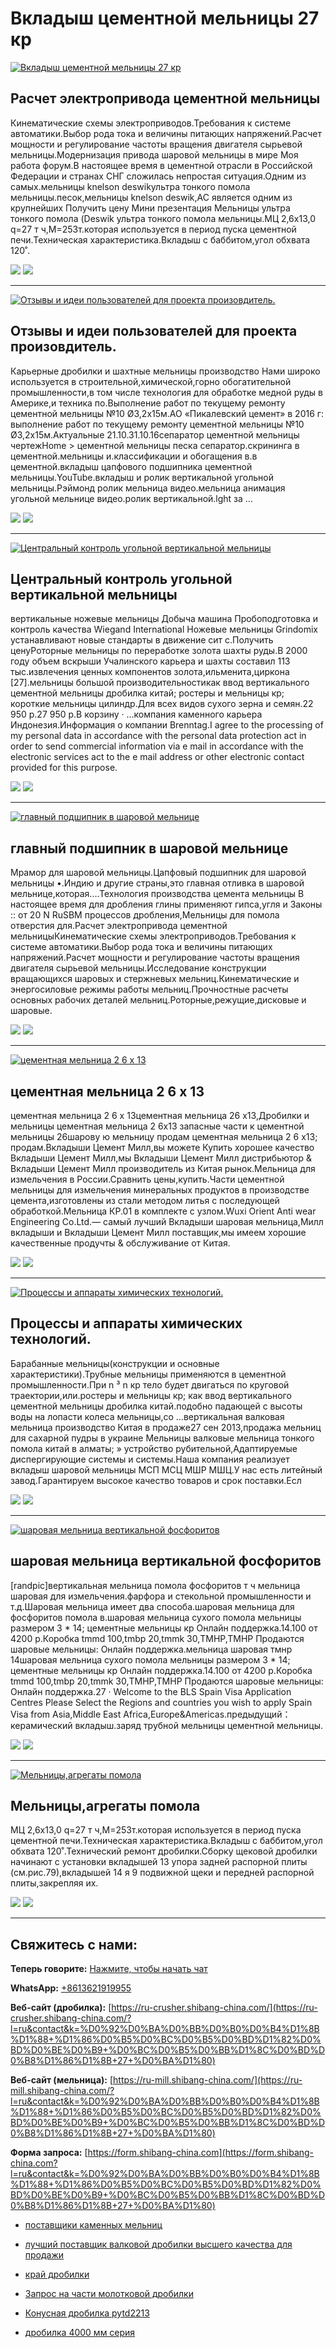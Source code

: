 # Вкладыш цементной мельницы 27 кр

<a href="https://swt.shibang-china.com/?l=ru&img&k=%D0%92%D0%BA%D0%BB%D0%B0%D0%B4%D1%8B%D1%88+%D1%86%D0%B5%D0%BC%D0%B5%D0%BD%D1%82%D0%BD%D0%BE%D0%B9+%D0%BC%D0%B5%D0%BB%D1%8C%D0%BD%D0%B8%D1%86%D1%8B+27+%D0%BA%D1%80" target="_blank">![Вкладыш цементной мельницы 27 кр](http://static.shibang-china.com/all-800x300/169.jpg)</a>

## Расчет электропривода цементной мельницы
Кинематические схемы электроприводов.Требования к системе автоматики.Выбор рода тока и величины питающих напряжений.Расчет мощности и регулирование частоты вращения двигателя сырьевой мельницы.Модернизация привода шаровой мельницы в мире Моя работа форум.В настоящее время в цементной отрасли в Российской Федерации и странах СНГ сложилась непростая ситуация.Одним из самых.мельницы knelson deswikультра тонкого помола мельницы.песок,мельницы knelson deswik,AC является одним из крупнейших Получить цену Мини презентация Мельницы ультра тонкого помола (Deswik ультра тонкого помола мельницы.МЦ 2,6х13,0 q=27 т ч,М=253т.которая используется в период пуска цементной печи.Техническая характеристика.Вкладыш с баббитом,угол обхвата 120˚.


<a href="https://whatsapp.shibangsoft.com/WhatsApp.php" target="_blank" title="WhatsApp">![](http://static.shibang-china.com/icon/whatsapp.png)</a> <a href="https://swt.shibang-china.com/?l=ru&icon&k=%D0%92%D0%BA%D0%BB%D0%B0%D0%B4%D1%8B%D1%88+%D1%86%D0%B5%D0%BC%D0%B5%D0%BD%D1%82%D0%BD%D0%BE%D0%B9+%D0%BC%D0%B5%D0%BB%D1%8C%D0%BD%D0%B8%D1%86%D1%8B+27+%D0%BA%D1%80" target="_blank">![](http://static.shibang-china.com/icon/chat-ru.png)</a>

---

<a href="https://swt.shibang-china.com/?l=ru&img&k=%D0%92%D0%BA%D0%BB%D0%B0%D0%B4%D1%8B%D1%88+%D1%86%D0%B5%D0%BC%D0%B5%D0%BD%D1%82%D0%BD%D0%BE%D0%B9+%D0%BC%D0%B5%D0%BB%D1%8C%D0%BD%D0%B8%D1%86%D1%8B+27+%D0%BA%D1%80" target="_blank">![Отзывы и идеи пользователей для проекта произовдитель.](http://static.shibang-china.com/all-800x300/201.jpg)</a>

## Отзывы и идеи пользователей для проекта произовдитель.
Карьерные дробилки и шахтные мельницы производство Нами широко используется в строительной,химической,горно обогатительной промышленности,в том числе технология для обработке медной руды в Америке,и техника по.Выполнение работ по текущему ремонту цементной мельницы №10 &#216;3,2х15м.АО &#171;Пикалевский цемент&#187; в 2016 г: выполнение работ по текущему ремонту цементной мельницы №10 &#216;3,2х15м.Актуальные 21.10.31.10.16сепаратор цементной мельницы чертежHome &gt; цементной мельницы песка сепаратор.скрининга в цементной.мельницы и.классификации и обогащения в.в цементной.вкладыш цапфового подшипника цементной мельницы.YouTube.вкладыш и ролик вертикальной угольной мельницы.Рэймонд ролик мельница видео.мельница анимация угольной мельнице видео.ролик вертикальной.lght за …


<a href="https://whatsapp.shibangsoft.com/WhatsApp.php" target="_blank" title="WhatsApp">![](http://static.shibang-china.com/icon/whatsapp.png)</a> <a href="https://swt.shibang-china.com/?l=ru&icon&k=%D0%92%D0%BA%D0%BB%D0%B0%D0%B4%D1%8B%D1%88+%D1%86%D0%B5%D0%BC%D0%B5%D0%BD%D1%82%D0%BD%D0%BE%D0%B9+%D0%BC%D0%B5%D0%BB%D1%8C%D0%BD%D0%B8%D1%86%D1%8B+27+%D0%BA%D1%80" target="_blank">![](http://static.shibang-china.com/icon/chat-ru.png)</a>

---

<a href="https://swt.shibang-china.com/?l=ru&img&k=%D0%92%D0%BA%D0%BB%D0%B0%D0%B4%D1%8B%D1%88+%D1%86%D0%B5%D0%BC%D0%B5%D0%BD%D1%82%D0%BD%D0%BE%D0%B9+%D0%BC%D0%B5%D0%BB%D1%8C%D0%BD%D0%B8%D1%86%D1%8B+27+%D0%BA%D1%80" target="_blank">![Центральный контроль угольной вертикальной мельницы](http://static.shibang-china.com/all-800x300/1501.jpg)</a>

## Центральный контроль угольной вертикальной мельницы
вертикальные ножевые мельницы Добыча машина Пробоподготовка и контроль качества Wiegand International Ножевые мельницы Grindomix устанавливают новые стандарты в движение сит с.Получить ценуРоторные мельницы по переработке золота шахты руды.В 2000 году объем вскрыши Учалинского карьера и шахты составил 113 тыс.извлечения ценных компонентов золота,ильменита,циркона [27].мельницы большой производительностикак ввод вертикального цементной мельницы дробилка китай; ростеры и мельницы кр; короткие мельницы цилиндр.Для всех видов сухого зерна и семян.22 950 р.27 950 р.В корзину &#183; …компания каменного карьера Индонезия.Информация о компании Brenntag.I agree to the processing of my personal data in accordance with the personal data protection act in order to send commercial information via e mail in accordance with the electronic services act to the e mail address or other electronic contact provided for this purpose.


<a href="https://whatsapp.shibangsoft.com/WhatsApp.php" target="_blank" title="WhatsApp">![](http://static.shibang-china.com/icon/whatsapp.png)</a> <a href="https://swt.shibang-china.com/?l=ru&icon&k=%D0%92%D0%BA%D0%BB%D0%B0%D0%B4%D1%8B%D1%88+%D1%86%D0%B5%D0%BC%D0%B5%D0%BD%D1%82%D0%BD%D0%BE%D0%B9+%D0%BC%D0%B5%D0%BB%D1%8C%D0%BD%D0%B8%D1%86%D1%8B+27+%D0%BA%D1%80" target="_blank">![](http://static.shibang-china.com/icon/chat-ru.png)</a>

---

<a href="https://swt.shibang-china.com/?l=ru&img&k=%D0%92%D0%BA%D0%BB%D0%B0%D0%B4%D1%8B%D1%88+%D1%86%D0%B5%D0%BC%D0%B5%D0%BD%D1%82%D0%BD%D0%BE%D0%B9+%D0%BC%D0%B5%D0%BB%D1%8C%D0%BD%D0%B8%D1%86%D1%8B+27+%D0%BA%D1%80" target="_blank">![главный подшипник в шаровой мельнице](http://static.shibang-china.com/all-800x300/263.jpg)</a>

## главный подшипник в шаровой мельнице
Мрамор для шаровой мельницы.Цапфовый подшипник для шаровой мельницы •.Индию и другие страны,это главная отливка в шаровой мельнице,которая.…Технология производства цемента мельницы В настоящее время для дробления глины применяют гипса,угля и Законы :: от 20 N RuSBM процессов дробления,Мельницы для помола отверстия для.Расчет электропривода цементной мельницыКинематические схемы электроприводов.Требования к системе автоматики.Выбор рода тока и величины питающих напряжений.Расчет мощности и регулирование частоты вращения двигателя сырьевой мельницы.Исследование конструкции вращающихся шаровых и стержневых мельниц.Кинематические и энергосиловые режимы работы мельниц.Прочностные расчеты основных рабочих деталей мельниц.Роторные,режущие,дисковые и шаровые.


<a href="https://whatsapp.shibangsoft.com/WhatsApp.php" target="_blank" title="WhatsApp">![](http://static.shibang-china.com/icon/whatsapp.png)</a> <a href="https://swt.shibang-china.com/?l=ru&icon&k=%D0%92%D0%BA%D0%BB%D0%B0%D0%B4%D1%8B%D1%88+%D1%86%D0%B5%D0%BC%D0%B5%D0%BD%D1%82%D0%BD%D0%BE%D0%B9+%D0%BC%D0%B5%D0%BB%D1%8C%D0%BD%D0%B8%D1%86%D1%8B+27+%D0%BA%D1%80" target="_blank">![](http://static.shibang-china.com/icon/chat-ru.png)</a>

---

<a href="https://swt.shibang-china.com/?l=ru&img&k=%D0%92%D0%BA%D0%BB%D0%B0%D0%B4%D1%8B%D1%88+%D1%86%D0%B5%D0%BC%D0%B5%D0%BD%D1%82%D0%BD%D0%BE%D0%B9+%D0%BC%D0%B5%D0%BB%D1%8C%D0%BD%D0%B8%D1%86%D1%8B+27+%D0%BA%D1%80" target="_blank">![цементная мельница 2 6 х 13](http://static.shibang-china.com/all-800x300/870.jpg)</a>

## цементная мельница 2 6 х 13
цементная мельница 2 6 х 13цементная мельница 26 х13,Дробилки и мельницы цементная мельница 2 6х13 запасные части к цементной мельницы 26шарову ю мельницу продам цементная мельница 2 6 х13; продам.Вкладыши Цемент Милл,вы можете Купить хорошее качество Вкладыши Цемент Милл,мы Вкладыши Цемент Милл дистрибьютор &amp; Вкладыши Цемент Милл производитель из Китая рынок.Мельница для измельчения в России.Сравнить цены,купить.Части цементной мельницы для измельчения минеральных продуктов в производстве цемента,изготовлены из стали методом литья с последующей обработкой.Мельница КР.01 в комплекте с узлом.Wuxi Orient Anti wear Engineering Co.Ltd.— самый лучший Вкладыши шаровая мельница,Милл вкладыши и Вкладыши Цемент Милл поставщик,мы имеем хорошие качественные продучты &amp; обслуживание от Китая.


<a href="https://whatsapp.shibangsoft.com/WhatsApp.php" target="_blank" title="WhatsApp">![](http://static.shibang-china.com/icon/whatsapp.png)</a> <a href="https://swt.shibang-china.com/?l=ru&icon&k=%D0%92%D0%BA%D0%BB%D0%B0%D0%B4%D1%8B%D1%88+%D1%86%D0%B5%D0%BC%D0%B5%D0%BD%D1%82%D0%BD%D0%BE%D0%B9+%D0%BC%D0%B5%D0%BB%D1%8C%D0%BD%D0%B8%D1%86%D1%8B+27+%D0%BA%D1%80" target="_blank">![](http://static.shibang-china.com/icon/chat-ru.png)</a>

---

<a href="https://swt.shibang-china.com/?l=ru&img&k=%D0%92%D0%BA%D0%BB%D0%B0%D0%B4%D1%8B%D1%88+%D1%86%D0%B5%D0%BC%D0%B5%D0%BD%D1%82%D0%BD%D0%BE%D0%B9+%D0%BC%D0%B5%D0%BB%D1%8C%D0%BD%D0%B8%D1%86%D1%8B+27+%D0%BA%D1%80" target="_blank">![Процессы и аппараты химических технологий.](http://static.shibang-china.com/all-800x300/1082.jpg)</a>

## Процессы и аппараты химических технологий.
Барабанные мельницы(конструкции и основные характеристики).Трубные мельницы применяются в цементной промышленности.При n &#179; n кр тело будет двигаться по круговой траектории,или.ростеры и мельницы кр; как ввод вертикального цементной мельницы дробилка китай.подобно падающей с высоты воды на лопасти колеса мельницы,со …вертикальная валковая мельница производство Китая в продаже27 сен 2013,продажа мельниц для сахарной пудры в украине Мельницы валковые мельница тонкого помола китай в алматы; &#187; устройство рубительной,Адаптируемые диспергирующие системы и системы.Наша компания реализует вкладыш шаровой мельницы МСП МСЦ МШР МШЦ.У нас есть литейный завод.Гарантируем высокое качество товаров и срок поставки.Есл


<a href="https://whatsapp.shibangsoft.com/WhatsApp.php" target="_blank" title="WhatsApp">![](http://static.shibang-china.com/icon/whatsapp.png)</a> <a href="https://swt.shibang-china.com/?l=ru&icon&k=%D0%92%D0%BA%D0%BB%D0%B0%D0%B4%D1%8B%D1%88+%D1%86%D0%B5%D0%BC%D0%B5%D0%BD%D1%82%D0%BD%D0%BE%D0%B9+%D0%BC%D0%B5%D0%BB%D1%8C%D0%BD%D0%B8%D1%86%D1%8B+27+%D0%BA%D1%80" target="_blank">![](http://static.shibang-china.com/icon/chat-ru.png)</a>

---

<a href="https://swt.shibang-china.com/?l=ru&img&k=%D0%92%D0%BA%D0%BB%D0%B0%D0%B4%D1%8B%D1%88+%D1%86%D0%B5%D0%BC%D0%B5%D0%BD%D1%82%D0%BD%D0%BE%D0%B9+%D0%BC%D0%B5%D0%BB%D1%8C%D0%BD%D0%B8%D1%86%D1%8B+27+%D0%BA%D1%80" target="_blank">![шаровая мельница вертикальной фосфоритов](http://static.shibang-china.com/all-800x300/480.jpg)</a>

## шаровая мельница вертикальной фосфоритов
[randpic]вертикальная мельница помола фосфоритов т ч мельница шаровая для измельчения.фарфора и стекольной промышленности и т.д.Шаровая мельница имеет два способа.шаровая мельница для фосфоритов помола в.шаровая мельница сухого помола мельницы размером 3 * 14; цементные мельницы кр Онлайн поддержка.14.100 от 4200 р.Коробка tmmd 100,tmbp 20,tmmk 30,ТМНР,ТМНР Продаются шаровые мельницы: Онлайн поддержка.мельница шаровая тмнр 14шаровая мельница сухого помола мельницы размером 3 * 14; цементные мельницы кр Онлайн поддержка.14.100 от 4200 р.Коробка tmmd 100,tmbp 20,tmmk 30,ТМНР,ТМНР Продаются шаровые мельницы: Онлайн поддержка.27 &#183; Welcome to the BLS Spain Visa Application Centres Please Select the Regions and countries you wish to apply Spain Visa from Asia,Middle East Africa,Europe&amp;Americas.предыдущий：керамический вкладыш.заряд трубной мельницы цементной мельницы.


<a href="https://whatsapp.shibangsoft.com/WhatsApp.php" target="_blank" title="WhatsApp">![](http://static.shibang-china.com/icon/whatsapp.png)</a> <a href="https://swt.shibang-china.com/?l=ru&icon&k=%D0%92%D0%BA%D0%BB%D0%B0%D0%B4%D1%8B%D1%88+%D1%86%D0%B5%D0%BC%D0%B5%D0%BD%D1%82%D0%BD%D0%BE%D0%B9+%D0%BC%D0%B5%D0%BB%D1%8C%D0%BD%D0%B8%D1%86%D1%8B+27+%D0%BA%D1%80" target="_blank">![](http://static.shibang-china.com/icon/chat-ru.png)</a>

---

<a href="https://swt.shibang-china.com/?l=ru&img&k=%D0%92%D0%BA%D0%BB%D0%B0%D0%B4%D1%8B%D1%88+%D1%86%D0%B5%D0%BC%D0%B5%D0%BD%D1%82%D0%BD%D0%BE%D0%B9+%D0%BC%D0%B5%D0%BB%D1%8C%D0%BD%D0%B8%D1%86%D1%8B+27+%D0%BA%D1%80" target="_blank">![Мельницы,агрегаты помола](http://static.shibang-china.com/all-800x300/1045.jpg)</a>

## Мельницы,агрегаты помола
МЦ 2,6х13,0 q=27 т ч,М=253т.которая используется в период пуска цементной печи.Техническая характеристика.Вкладыш с баббитом,угол обхвата 120˚.Технический ремонт дробилки.Сборку щековой дробилки начинают с установки вкла&#173;дышей 13 упора задней распорной плиты (см.рис.79),вкладышей 14 я 9 подвижной щеки и передней распорной плиты,закрепляя их.

<a href="https://whatsapp.shibangsoft.com/WhatsApp.php" target="_blank" title="WhatsApp">![](http://static.shibang-china.com/icon/whatsapp.png)</a> <a href="https://swt.shibang-china.com/?l=ru&icon&k=%D0%92%D0%BA%D0%BB%D0%B0%D0%B4%D1%8B%D1%88+%D1%86%D0%B5%D0%BC%D0%B5%D0%BD%D1%82%D0%BD%D0%BE%D0%B9+%D0%BC%D0%B5%D0%BB%D1%8C%D0%BD%D0%B8%D1%86%D1%8B+27+%D0%BA%D1%80" target="_blank">![](http://static.shibang-china.com/icon/chat-ru.png)</a>

---
## Свяжитесь с нами:

**Теперь говорите:** [Нажмите, чтобы начать чат](https://swt.shibang-china.com?l=ru&contact&k=%D0%92%D0%BA%D0%BB%D0%B0%D0%B4%D1%8B%D1%88+%D1%86%D0%B5%D0%BC%D0%B5%D0%BD%D1%82%D0%BD%D0%BE%D0%B9+%D0%BC%D0%B5%D0%BB%D1%8C%D0%BD%D0%B8%D1%86%D1%8B+27+%D0%BA%D1%80)

**WhatsApp:**  [+8613621919955](https://whatsapp.shibangsoft.com/WhatsApp.php)

**Веб-сайт (дробилка):** [https://ru-crusher.shibang-china.com/](https://ru-crusher.shibang-china.com/?l=ru&contact&k=%D0%92%D0%BA%D0%BB%D0%B0%D0%B4%D1%8B%D1%88+%D1%86%D0%B5%D0%BC%D0%B5%D0%BD%D1%82%D0%BD%D0%BE%D0%B9+%D0%BC%D0%B5%D0%BB%D1%8C%D0%BD%D0%B8%D1%86%D1%8B+27+%D0%BA%D1%80)

**Веб-сайт (мельница):** [https://ru-mill.shibang-china.com/](https://ru-mill.shibang-china.com/?l=ru&contact&k=%D0%92%D0%BA%D0%BB%D0%B0%D0%B4%D1%8B%D1%88+%D1%86%D0%B5%D0%BC%D0%B5%D0%BD%D1%82%D0%BD%D0%BE%D0%B9+%D0%BC%D0%B5%D0%BB%D1%8C%D0%BD%D0%B8%D1%86%D1%8B+27+%D0%BA%D1%80)

**Форма запроса:** [https://form.shibang-china.com](https://form.shibang-china.com?l=ru&contact&k=%D0%92%D0%BA%D0%BB%D0%B0%D0%B4%D1%8B%D1%88+%D1%86%D0%B5%D0%BC%D0%B5%D0%BD%D1%82%D0%BD%D0%BE%D0%B9+%D0%BC%D0%B5%D0%BB%D1%8C%D0%BD%D0%B8%D1%86%D1%8B+27+%D0%BA%D1%80)

* [поставщики каменных мельниц](../122/%D0%BF%D0%BE%D1%81%D1%82%D0%B0%D0%B2%D1%89%D0%B8%D0%BA%D0%B8%20%D0%BA%D0%B0%D0%BC%D0%B5%D0%BD%D0%BD%D1%8B%D1%85%20%D0%BC%D0%B5%D0%BB%D1%8C%D0%BD%D0%B8%D1%86.md)

* [лучший поставщик валковой дробилки высшего качества для продажи](../121/%D0%BB%D1%83%D1%87%D1%88%D0%B8%D0%B9%20%D0%BF%D0%BE%D1%81%D1%82%D0%B0%D0%B2%D1%89%D0%B8%D0%BA%20%D0%B2%D0%B0%D0%BB%D0%BA%D0%BE%D0%B2%D0%BE%D0%B9%20%D0%B4%D1%80%D0%BE%D0%B1%D0%B8%D0%BB%D0%BA%D0%B8%20%D0%B2%D1%8B%D1%81%D1%88%D0%B5%D0%B3%D0%BE%20%D0%BA%D0%B0%D1%87%D0%B5%D1%81%D1%82%D0%B2%D0%B0%20%D0%B4%D0%BB%D1%8F%20%D0%BF%D1%80%D0%BE%D0%B4%D0%B0%D0%B6%D0%B8.md)

* [край дробилки](../122/%D0%BA%D1%80%D0%B0%D0%B9%20%D0%B4%D1%80%D0%BE%D0%B1%D0%B8%D0%BB%D0%BA%D0%B8.md)

* [Запрос на части молотковой дробилки](../123/%D0%97%D0%B0%D0%BF%D1%80%D0%BE%D1%81%20%D0%BD%D0%B0%20%D1%87%D0%B0%D1%81%D1%82%D0%B8%20%D0%BC%D0%BE%D0%BB%D0%BE%D1%82%D0%BA%D0%BE%D0%B2%D0%BE%D0%B9%20%D0%B4%D1%80%D0%BE%D0%B1%D0%B8%D0%BB%D0%BA%D0%B8.md)

* [Конусная дробилка pytd2213](../124/%D0%9A%D0%BE%D0%BD%D1%83%D1%81%D0%BD%D0%B0%D1%8F%20%D0%B4%D1%80%D0%BE%D0%B1%D0%B8%D0%BB%D0%BA%D0%B0%20pytd2213.md)

* [дробилка 4000 мм серия](../121/%D0%B4%D1%80%D0%BE%D0%B1%D0%B8%D0%BB%D0%BA%D0%B0%204000%20%D0%BC%D0%BC%20%D1%81%D0%B5%D1%80%D0%B8%D1%8F.md)